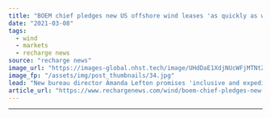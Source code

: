 ```yaml
---
title: "BOEM chief pledges new US offshore wind leases 'as quickly as we can'"
date: "2021-03-08"
tags: 
  - wind
  - markets
  - recharge news
source: "recharge news"
image_url: "https://images-global.nhst.tech/image/UHdDaE1XdjNUcWFjMTNtZnJrVTk2MTU1MEF3dWNiZnovcjlOTzJKOE1YYz0=/nhst/binary/08550a74f93d18bbb1730f21e8a58486"
image_fp: "/assets/img/post_thumbnails/34.jpg"
lead: "New bureau director Amanda Lefton promises 'inclusive and expeditious process' to develop projects off Atlantic and Pacific coasts"
article_url: "https://www.rechargenews.com/wind/boem-chief-pledges-new-us-offshore-wind-leases-as-quickly-as-we-can/2-1-976469"
---
```


---
